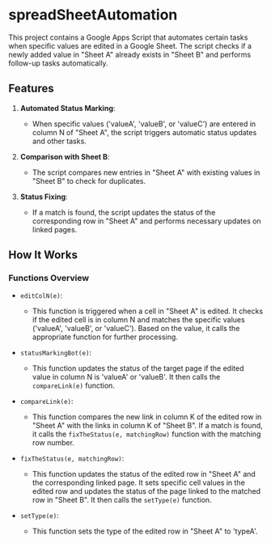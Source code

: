 # spreadSheetAutomation

This project contains a Google Apps Script that automates certain tasks when specific values are edited in a Google Sheet. The script checks if a newly added value in "Sheet A" already exists in "Sheet B" and performs follow-up tasks automatically.

## Features

1. **Automated Status Marking**: 
   - When specific values ('valueA', 'valueB', or 'valueC') are entered in column N of "Sheet A", the script triggers automatic status updates and other tasks.
   
2. **Comparison with Sheet B**:
   - The script compares new entries in "Sheet A" with existing values in "Sheet B" to check for duplicates.
   
3. **Status Fixing**:
   - If a match is found, the script updates the status of the corresponding row in "Sheet A" and performs necessary updates on linked pages.

## How It Works

### Functions Overview

- `editColN(e)`: 
  - This function is triggered when a cell in "Sheet A" is edited. It checks if the edited cell is in column N and matches the specific values ('valueA', 'valueB', or 'valueC'). Based on the value, it calls the appropriate function for further processing.

- `statusMarkingBot(e)`:
  - This function updates the status of the target page if the edited value in column N is 'valueA' or 'valueB'. It then calls the `compareLink(e)` function.

- `compareLink(e)`:
  - This function compares the new link in column K of the edited row in "Sheet A" with the links in column K of "Sheet B". If a match is found, it calls the `fixTheStatus(e, matchingRow)` function with the matching row number.

- `fixTheStatus(e, matchingRow)`:
  - This function updates the status of the edited row in "Sheet A" and the corresponding linked page. It sets specific cell values in the edited row and updates the status of the page linked to the matched row in "Sheet B". It then calls the `setType(e)` function.

- `setType(e)`:
  - This function sets the type of the edited row in "Sheet A" to 'typeA'.

